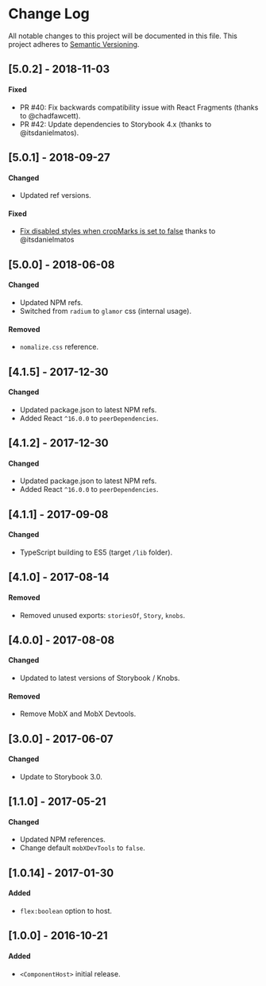 # Change Log

All notable changes to this project will be documented in this file.
This project adheres to [Semantic Versioning](http://semver.org/).

## [5.0.2] - 2018-11-03

#### Fixed

- PR #40: Fix backwards compatibility issue with React Fragments (thanks to @chadfawcett).
- PR #42: Update dependencies to Storybook 4.x (thanks to @itsdanielmatos).

## [5.0.1] - 2018-09-27

#### Changed

- Updated ref versions.

#### Fixed

- [Fix disabled styles when cropMarks is set to false](https://github.com/philcockfield/storybook-host/pull/38) thanks to @itsdanielmatos

## [5.0.0] - 2018-06-08

#### Changed

- Updated NPM refs.
- Switched from `radium` to `glamor` css (internal usage).

#### Removed

- `nomalize.css` reference.

## [4.1.5] - 2017-12-30

#### Changed

- Updated package.json to latest NPM refs.
- Added React `^16.0.0` to `peerDependencies`.

## [4.1.2] - 2017-12-30

#### Changed

- Updated package.json to latest NPM refs.
- Added React `^16.0.0` to `peerDependencies`.

## [4.1.1] - 2017-09-08

#### Changed

- TypeScript building to ES5 (target `/lib` folder).

## [4.1.0] - 2017-08-14

#### Removed

- Removed unused exports: `storiesOf`, `Story`, `knobs`.

## [4.0.0] - 2017-08-08

#### Changed

- Updated to latest versions of Storybook / Knobs.

#### Removed

- Remove MobX and MobX Devtools.

## [3.0.0] - 2017-06-07

#### Changed

- Update to Storybook 3.0.

## [1.1.0] - 2017-05-21

#### Changed

- Updated NPM references.
- Change default `mobXDevTools` to `false`.

## [1.0.14] - 2017-01-30

#### Added

- `flex:boolean` option to host.

## [1.0.0] - 2016-10-21

#### Added

- `<ComponentHost>` initial release.
